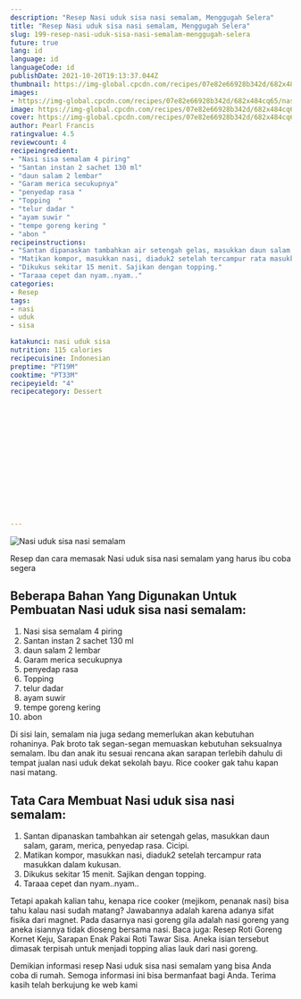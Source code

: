 ```yaml
---
description: "Resep Nasi uduk sisa nasi semalam, Menggugah Selera"
title: "Resep Nasi uduk sisa nasi semalam, Menggugah Selera"
slug: 199-resep-nasi-uduk-sisa-nasi-semalam-menggugah-selera
future: true
lang: id
language: id
languageCode: id
publishDate: 2021-10-20T19:13:37.044Z 
thumbnail: https://img-global.cpcdn.com/recipes/07e82e66928b342d/682x484cq65/nasi-uduk-sisa-nasi-semalam-foto-resep-utama.webp
images:
- https://img-global.cpcdn.com/recipes/07e82e66928b342d/682x484cq65/nasi-uduk-sisa-nasi-semalam-foto-resep-utama.webp
image: https://img-global.cpcdn.com/recipes/07e82e66928b342d/682x484cq65/nasi-uduk-sisa-nasi-semalam-foto-resep-utama.webp
cover: https://img-global.cpcdn.com/recipes/07e82e66928b342d/682x484cq65/nasi-uduk-sisa-nasi-semalam-foto-resep-utama.webp
author: Pearl Francis
ratingvalue: 4.5
reviewcount: 4
recipeingredient:
- "Nasi sisa semalam 4 piring"
- "Santan instan 2 sachet 130 ml"
- "daun salam 2 lembar"
- "Garam merica secukupnya"
- "penyedap rasa "
- "Topping  "
- "telur dadar "
- "ayam suwir "
- "tempe goreng kering "
- "abon "
recipeinstructions:
- "Santan dipanaskan tambahkan air setengah gelas, masukkan daun salam, garam, merica, penyedap rasa. Cicipi."
- "Matikan kompor, masukkan nasi, diaduk2 setelah tercampur rata masukkan dalam kukusan."
- "Dikukus sekitar 15 menit. Sajikan dengan topping."
- "Taraaa cepet dan nyam..nyam.."
categories:
- Resep
tags:
- nasi
- uduk
- sisa

katakunci: nasi uduk sisa 
nutrition: 115 calories
recipecuisine: Indonesian
preptime: "PT19M"
cooktime: "PT33M"
recipeyield: "4"
recipecategory: Dessert


     
    
    
    
    
    
    
    
    
    
    
      
    
---
```



![Nasi uduk sisa nasi semalam](https://img-global.cpcdn.com/recipes/07e82e66928b342d/682x484cq65/nasi-uduk-sisa-nasi-semalam-foto-resep-utama.webp)

Resep dan cara memasak  Nasi uduk sisa nasi semalam yang harus ibu coba segera

<!--inarticleads1-->

## Beberapa Bahan Yang Digunakan Untuk Pembuatan Nasi uduk sisa nasi semalam:

1. Nasi sisa semalam 4 piring
1. Santan instan 2 sachet 130 ml
1. daun salam 2 lembar
1. Garam merica secukupnya
1. penyedap rasa 
1. Topping  
1. telur dadar 
1. ayam suwir 
1. tempe goreng kering 
1. abon 

Di sisi lain, semalam nia juga sedang memerlukan akan kebutuhan rohaninya. Pak broto tak segan-segan memuaskan kebutuhan seksualnya semalam. Ibu dan anak itu sesuai rencana akan sarapan terlebih dahulu di tempat jualan nasi uduk dekat sekolah bayu. Rice cooker gak tahu kapan nasi matang. 

<!--inarticleads2-->

## Tata Cara Membuat Nasi uduk sisa nasi semalam:

1. Santan dipanaskan tambahkan air setengah gelas, masukkan daun salam, garam, merica, penyedap rasa. Cicipi.
1. Matikan kompor, masukkan nasi, diaduk2 setelah tercampur rata masukkan dalam kukusan.
1. Dikukus sekitar 15 menit. Sajikan dengan topping.
1. Taraaa cepet dan nyam..nyam..


Tetapi apakah kalian tahu, kenapa rice cooker (mejikom, penanak nasi) bisa tahu kalau nasi sudah matang? Jawabannya adalah karena adanya sifat fisika dari magnet. Pada dasarnya nasi goreng gila adalah nasi goreng yang aneka isiannya tidak dioseng bersama nasi. Baca juga: Resep Roti Goreng Kornet Keju, Sarapan Enak Pakai Roti Tawar Sisa. Aneka isian tersebut dimasak terpisah untuk menjadi topping alias lauk dari nasi goreng. 

Demikian informasi  resep Nasi uduk sisa nasi semalam   yang bisa Anda coba di rumah. Semoga informasi ini bisa bermanfaat bagi Anda. Terima kasih telah berkujung ke web kami
